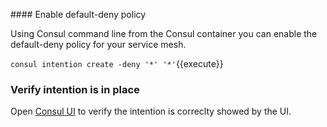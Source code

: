 #### Enable default-deny policy

Using Consul command line from the Consul container you can enable the default-deny policy for your service mesh.

`consul intention create -deny '*' '*'`{{execute}}

### Verify intention is in place

Open [Consul UI](https://[[HOST_SUBDOMAIN]]-80-[[KATACODA_HOST]].environments.katacoda.com/ui/minidc/intentions) to verify the intention is correclty showed by the UI.
